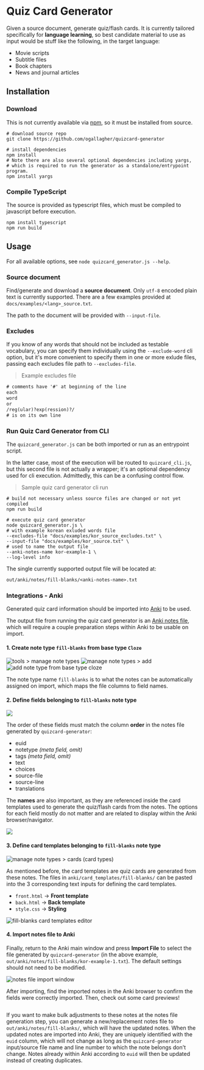# Quiz Card Generator

Given a source document, generate quiz/flash cards. It is currently tailored specifically for **language learning**, so best candidate material to use as input would be stuff like the following, in the target language:

- Movie scripts
- Subtitle files
- Book chapters
- News and journal articles

## Installation

### Download

This is not currently available via [npm](https://npmjs.org), so it must be installed from source.

```shell
# download source repo
git clone https://github.com/ogallagher/quizcard-generator

# install dependencies
npm install
# Note there are also several optional dependencies including yargs, 
# which is required to run the generator as a standalone/entrypoint program.
npm install yargs
```

### Compile TypeScript

The source is provided as typescript files, which must be compiled to javascript before execution.

```shell
npm install typescript
npm run build
```

## Usage

For all available options, see `node quizcard_generator.js --help`.

### Source document

Find/generate and download a **source document**. Only `utf-8` encoded plain text is currently supported. There are a few examples provided at `docs/examples/<lang>_source.txt`.

The path to the document will be provided with `--input-file`.

### Excludes

If you know of any words that should not be included as testable vocabulary, you can specify them individually using the `--exclude-word` cli option, but it's more convenient to specify them in one or more exlude files, passing each excludes file path to `--excludes-file`.

> Example excludes file

```txt
# comments have '#' at beginning of the line
each
word
or
/reg(ular)?exp(ression)?/
# is on its own line
```

### Run Quiz Card Generator from CLI

The `quizcard_generator.js` can be both imported or run as an entrypoint script. 

In the latter case, most of the execution will be routed to `quizcard_cli.js`, but this second file is not actually a wrapper; it's an optional dependency used for cli execution. Admittedly, this can be a confusing control flow.

> Sample quiz card generator cli run

```shell
# build not necessary unless source files are changed or not yet compiled
npm run build

# execute quiz card generator
node quizcard_generator.js \
# with example korean exluded words file
--excludes-file "docs/examples/kor_source_excludes.txt" \
--input-file "docs/examples/kor_source.txt" \
# used to name the output file
--anki-notes-name kor-example-1 \
--log-level info
```

The single currently supported output file will be located at:

```txt
out/anki/notes/fill-blanks/<anki-notes-name>.txt
```

### Integrations - Anki

Generated quiz card information should be imported into [Anki](https://ankiweb.net) to be used. 

The output file from running the quiz card generator is an [Anki notes file](https://docs.ankiweb.net/importing/text-files.html), which will require a couple preparation steps within Anki to be usable on import.

#### 1. Create note type `fill-blanks` from base type `Cloze`

<img src="docs/img/tools_note-types.jpg" alt="tools > manage note types"/>

<img src="docs/img/note-type_add.jpg" alt="manage note types > add"/>

<img src="docs/img/add_cloze.jpg" alt="add note type from base type cloze"/>

The note type name `fill-blanks` is to what the notes can be automatically assigned on import, which maps the file columns to field names.

#### 2. Define fields belonging to `fill-blanks` note type

<img src="docs/img/note-type_fields.jpg"/>

The order of these fields must match the column **order** in the notes file generated by `quizcard-generator`:

- euid
- notetype _(meta field, omit)_
- tags _(meta field, omit)_
- text
- choices
- source-file
- source-line
- translations

The **names** are also important, as they are referenced inside the card templates used to generate the quiz/flash cards from the notes. The options for each field mostly do not matter and are related to display within the Anki browser/navigator.

<img src="docs/img/fill-blank_fields.jpg"/>

#### 3. Define card templates belonging to `fill-blanks` note type

<img src="docs/img/note-type_cards.jpg" alt="manage note types > cards (card types)">

As mentioned before, the card templates are quiz cards are generated from these notes. The files in `anki/card_templates/fill-blanks/` can be pasted into the 3 corresponding text inputs for defining the card templates.

- `front.html` &rarr; **Front template**
- `back.html` &rarr; **Back template**
- `style.css` &rarr; **Styling**

<img src="docs/img/fill-blank_card-templates.jpg" alt="fill-blanks card templates editor">

#### 4. Import notes file to Anki

Finally, return to the Anki main window and press **Import File** to select the file generated by `quizcard-generator` (in the above example, `out/anki/notes/fill-blanks/kor-example-1.txt`). The default settings should not need to be modified.

<img src="docs/img/import_kor-example-1.jpg" alt="notes file import window">

After importing, find the imported notes in the Anki browser to confirm the fields were correctly imported. Then, check out some card previews!

<img src="docs/img/preview-card_kor-example-1_2.jpg" alt="">

If you want to make bulk adjustments to these notes at the notes file generation step, you can generate a new/replacement notes file to `out/anki/notes/fill-blanks/`, which will have the updated notes. When the updated notes are imported into Anki, they are uniquely identified with the `euid` column, which will not change as long as the `quizcard-generator` input/source file name and line number to which the note belongs don't change. Notes already within Anki according to `euid` will then be updated instead of creating duplicates.

